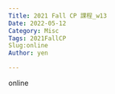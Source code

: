 ```yaml
---
Title: 2021 Fall CP 課程_w13
Date: 2022-05-12
Category: Misc
Tags: 2021FallCP
Slug:online
Author: yen

---
```


online




